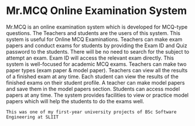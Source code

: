# Mr.MCQ Online Examination System

Mr.MCQ is an online examination system which is developed for MCQ-type questions. The Teachers and students are the users of this system. This system is useful for Online MCQ Examinations. Teachers can make exam papers and conduct exams for students by providing the Exam ID and Quiz password to the students. There will be no need to search for the subject to attempt an exam. Exam ID will access the relevant exam directly.
This system is well-focused for academic MCQ exams. Teachers can make two paper types (exam paper & model paper). Teachers can view all the results of a finished exam at any time. Each student can view the results of the finished exams on their student profile. 
A teacher can make model papers and save them in the model papers section. Students can access model papers at any time. The system provides facilities to view or practice model papers which will help the students to do the exams well.

 ```This was one of my first-year university projects of BSc Software Engineering at SLIIT```
